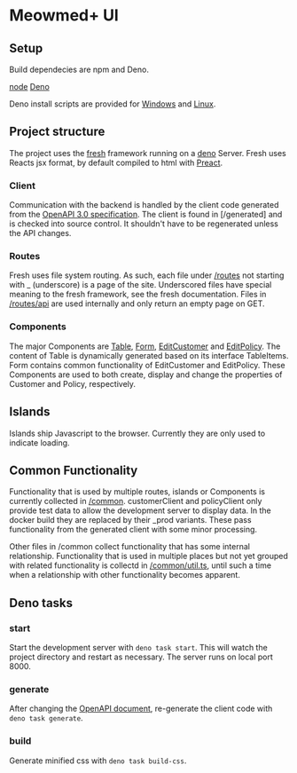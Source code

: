 # Meowmed+ UI

## Setup

Build dependecies are npm and Deno.

[node](https://nodejs.org/en)
[Deno](https://deno.com/manual@v1.34.0/getting_started/installation)

Deno install scripts are provided for [Windows](install-deno.ps1) and
[Linux](install-deno).

## Project structure

The project uses the [fresh](https://fresh.deno.dev/) framework running on a
[deno](https://deno.com/runtime) Server. Fresh uses Reacts jsx format, by
default compiled to html with [Preact](https://preactjs.com/).

### Client

Communication with the backend is handled by the client code generated from the
[OpenAPI 3.0 specification](../Meowmed%2B_REST.yaml). The client is found in
[/generated] and is checked into source control. It shouldn't have to be
regenerated unless the API changes.

### Routes

Fresh uses file system routing. As such, each file under [/routes](/routes) not
starting with _ (underscore) is a page of the site. Underscored files have
special meaning to the fresh framework, see the fresh documentation. Files in
[/routes/api](/routes/api) are used internally and only return an empty page on
GET.

### Components

The major Components are [Table](/components/Table.tsx),
[Form](/components/Form.tsx), [EditCustomer](/components/EditCustomer.tsx) and
[EditPolicy](/components/EditPolicy.tsx). The content of Table is dynamically
generated based on its interface TableItems. Form contains common functionality
of EditCustomer and EditPolicy. These Components are used to both create,
display and change the properties of Customer and Policy, respectively.

## Islands

Islands ship Javascript to the browser. Currently they are only used to indicate
loading.

## Common Functionality

Functionality that is used by multiple routes, islands or Components is
currently collected in [/common](/common). customerClient and policyClient only
provide test data to allow the development server to display data. In the docker
build they are replaced by their _prod variants. These pass functionality from
the generated client with some minor processing.

Other files in /common collect functionality that has some internal
relationship. Functionality that is used in multiple places but not yet grouped
with related functionality is collectd in [/common/util.ts](/common/util.ts),
until such a time when a relationship with other functionality becomes apparent.

## Deno tasks

### start

Start the development server with `deno task start`. This will watch the project
directory and restart as necessary. The server runs on local port 8000.

### generate

After changing the [OpenAPI document](../Meowmed%2B_REST.yaml), re-generate the
client code with `deno task generate`.

### build

Generate minified css with `deno task build-css`.
